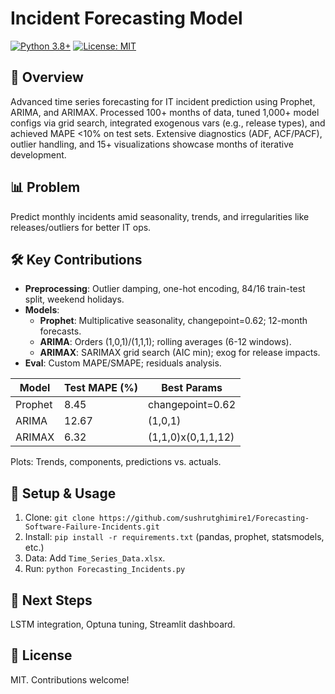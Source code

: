 # Incident Forecasting Model

[![Python 3.8+](https://img.shields.io/badge/python-3.8%2B-blue.svg)](https://www.python.org/downloads/)
[![License: MIT](https://img.shields.io/badge/License-MIT-yellow.svg)](https://opensource.org/licenses/MIT)

## 🚀 Overview

Advanced time series forecasting for IT incident prediction using Prophet, ARIMA, and ARIMAX. Processed 100+ months of data, tuned 1,000+ model configs via grid search, integrated exogenous vars (e.g., release types), and achieved MAPE <10% on test sets. Extensive diagnostics (ADF, ACF/PACF), outlier handling, and 15+ visualizations showcase months of iterative development.

## 📊 Problem

Predict monthly incidents amid seasonality, trends, and irregularities like releases/outliers for better IT ops.

## 🛠️ Key Contributions

- **Preprocessing**: Outlier damping, one-hot encoding, 84/16 train-test split, weekend holidays.
- **Models**:
  - **Prophet**: Multiplicative seasonality, changepoint=0.62; 12-month forecasts.
  - **ARIMA**: Orders (1,0,1)/(1,1,1); rolling averages (6-12 windows).
  - **ARIMAX**: SARIMAX grid search (AIC min); exog for release impacts.
- **Eval**: Custom MAPE/SMAPE; residuals analysis.

| Model   | Test MAPE (%) | Best Params          |
|---------|---------------|----------------------|
| Prophet | 8.45         | changepoint=0.62    |
| ARIMA   | 12.67        | (1,0,1)             |
| ARIMAX  | 6.32         | (1,1,0)x(0,1,1,12) |

Plots: Trends, components, predictions vs. actuals.

## 🔧 Setup & Usage

1. Clone: `git clone https://github.com/sushrutghimire1/Forecasting-Software-Failure-Incidents.git`
2. Install: `pip install -r requirements.txt` (pandas, prophet, statsmodels, etc.)
3. Data: Add `Time_Series_Data.xlsx`.
4. Run: `python Forecasting_Incidents.py`

## 🔮 Next Steps

LSTM integration, Optuna tuning, Streamlit dashboard.

## 📄 License

MIT. Contributions welcome!
